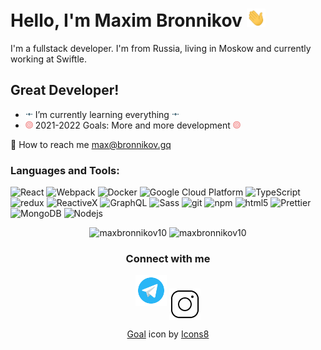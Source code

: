 # Hello, I'm Maxim Bronnikov <img src="https://raw.githubusercontent.com/maxbronnikov10/maxbronnikov10/master/wave.gif" width="30px">
I'm a fullstack developer. I'm from Russia, living in Moskow and currently working at Swiftle. 

## Great Developer!


- <img src="https://raw.githubusercontent.com/maxbronnikov10/maxbronnikov10/master/loading.gif"> I’m currently learning everything <img src="https://raw.githubusercontent.com/maxbronnikov10/maxbronnikov10/master/loading.gif">
- <img src="https://raw.githubusercontent.com/maxbronnikov10/maxbronnikov10/master/goal.gif" width="12px" height="12px">  2021-2022 Goals: More and more development <img src="https://raw.githubusercontent.com/maxbronnikov10/maxbronnikov10/master/goal.gif" width="12px" height="12px"> 


📧 How to reach me <a href="mailto:max@bronnikov.gq">max@bronnikov.gq</a>

<h3 align="left">Languages and Tools:</h3>
<p>
  <img alt="React" src="https://img.shields.io/badge/-React-45b8d8?style=flat-square&logo=react&logoColor=white" />
  <img alt="Webpack" src="https://img.shields.io/badge/-Webpack-8DD6F9?style=flat-square&logo=webpack&logoColor=white" /> 
  <img alt="Docker" src="https://img.shields.io/badge/-Docker-46a2f1?style=flat-square&logo=docker&logoColor=white" />
  <img alt="Google Cloud Platform" src="https://img.shields.io/badge/-Google_Cloud_Platform-1a73e8?style=flat-square&logo=google-cloud&logoColor=white" />
  <img alt="TypeScript" src="https://img.shields.io/badge/-TypeScript-007ACC?style=flat-square&logo=typescript&logoColor=white" />
  <img alt="redux" src="https://img.shields.io/badge/-Redux-764ABC?style=flat-square&logo=redux&logoColor=white" />
  <img alt="ReactiveX" src="https://img.shields.io/badge/-RxJs-B7178C?style=flat-square&logo=reactivex&logoColor=white" />
  <img alt="GraphQL" src="https://img.shields.io/badge/-GraphQL-E10098?style=flat-square&logo=graphql&logoColor=white" />
  <img alt="Sass" src="https://img.shields.io/badge/-Sass-CC6699?style=flat-square&logo=sass&logoColor=white" />
  <img alt="git" src="https://img.shields.io/badge/-Git-F05032?style=flat-square&logo=git&logoColor=white" />
  <img alt="npm" src="https://img.shields.io/badge/-NPM-CB3837?style=flat-square&logo=npm&logoColor=white" />
  <img alt="html5" src="https://img.shields.io/badge/-HTML5-E34F26?style=flat-square&logo=html5&logoColor=white" />
  <img alt="Prettier" src="https://img.shields.io/badge/-Prettier-F7B93E?style=flat-square&logo=prettier&logoColor=white" />
  <img alt="MongoDB" src="https://img.shields.io/badge/-MongoDB-13aa52?style=flat-square&logo=mongodb&logoColor=white" />
  <img alt="Nodejs" src="https://img.shields.io/badge/-Nodejs-43853d?style=flat-square&logo=Node.js&logoColor=white" />
</p>
<p align="center">
<img src="https://github-readme-stats.vercel.app/api?username=maxbronnikov10&show_icons=true&theme=dracula&title_color=ff8484&bg_color=000&hide_border=true&locale=en" alt="maxbronnikov10" width="405px"/>
<img src="https://github-readme-stats.vercel.app/api/top-langs?username=maxbronnikov10&show_icons=true&theme=dracula&title_color=ff8484&bg_color=000&hide_border=true&locale=en&layout=compact" alt="maxbronnikov10" width="405px" height="159px"/>
</p>




<h3 align="center">Connect with me</h3>
<p align="center">
<a href="https://t.me/yungpiggy" target="blank"><img src="https://raw.githubusercontent.com/maxbronnikov10/maxbronnikov10/master/telegram.gif"   width="50px"></a>
<a href="https://instagram.com/theyungpiggy" target="blank"><img align="center" src="https://raw.githubusercontent.com/maxbronnikov10/maxbronnikov10/master/instagram.gif" alt="maxbronnikov10" width="50px" /></a>
</p>
<p align="center"><a target="_blank" href="https://icons8.com/icon/zwt6G9HIBTaK/goal">Goal</a> icon by <a target="_blank" href="https://icons8.com">Icons8</a></p>
